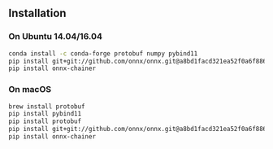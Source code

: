 ## Installation

### On Ubuntu 14.04/16.04

```bash
conda install -c conda-forge protobuf numpy pybind11
pip install git+git://github.com/onnx/onnx.git@a8bd1facd321ea52f0a6f88600138606711b7a96
pip install onnx-chainer
```

### On macOS

```bash
brew install protobuf
pip install pybind11
pip install protobuf
pip install git+git://github.com/onnx/onnx.git@a8bd1facd321ea52f0a6f88600138606711b7a96
pip install onnx-chainer
```